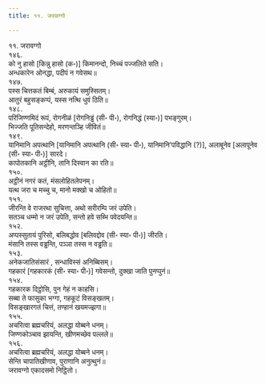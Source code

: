 ```yaml
---
title: ११. जरावग्गो

---
```

११. जरावग्गो  
१४६.  
को नु हासो [किन्नु हासो (क॰)] किमानन्दो, निच्चं पज्जलिते सति।  
अन्धकारेन ओनद्धा, पदीपं न गवेसथ॥  
१४७.  
पस्स चित्तकतं बिम्बं, अरुकायं समुस्सितम्।  
आतुरं बहुसङ्कप्पं, यस्स नत्थि धुवं ठिति॥  
१४८.  
परिजिण्णमिदं रूपं, रोगनीळं [रोगनिड्ढं (सी॰ पी॰), रोगनिद्धं (स्या॰)] पभङ्गुरम्।  
भिज्जति पूतिसन्देहो, मरणन्तञ्हि जीवितं॥  
१४९.  
यानिमानि अपत्थानि [यानिमानि अपत्थानि (सी॰ स्या॰ पी॰), यानिमानि’पविद्धानि (?)], अलाबूनेव [अलापूनेव (सी॰ स्या॰ पी॰)] सारदे।  
कापोतकानि अट्ठीनि, तानि दिस्वान का रति॥  
१५०.  
अट्ठीनं नगरं कतं, मंसलोहितलेपनम्।  
यत्थ जरा च मच्चु च, मानो मक्खो च ओहितो॥  
१५१.  
जीरन्ति वे राजरथा सुचित्ता, अथो सरीरम्पि जरं उपेति।  
सतञ्च धम्मो न जरं उपेति, सन्तो हवे सब्भि पवेदयन्ति॥  
१५२.  
अप्पस्सुतायं पुरिसो, बलिबद्धोव [बलिवद्दोव (सी॰ स्या॰ पी॰)] जीरति।  
मंसानि तस्स वड्ढन्ति, पञ्ञा तस्स न वड्ढति॥  
१५३.  
अनेकजातिसंसारं , सन्धाविस्सं अनिब्बिसम्।  
गहकारं [गहकारकं (सी॰ स्या॰ पी॰)] गवेसन्तो, दुक्खा जाति पुनप्पुनं॥  
१५४.  
गहकारक दिट्ठोसि, पुन गेहं न काहसि।  
सब्बा ते फासुका भग्गा, गहकूटं विसङ्खतम्।  
विसङ्खारगतं चित्तं, तण्हानं खयमज्झगा॥  
१५५.  
अचरित्वा ब्रह्मचरियं, अलद्धा योब्बने धनम्।  
जिण्णकोञ्चाव झायन्ति, खीणमच्छेव पल्लले॥  
१५६.  
अचरित्वा ब्रह्मचरियं, अलद्धा योब्बने धनम्।  
सेन्ति चापातिखीणाव, पुराणानि अनुत्थुनं॥  
जरावग्गो एकादसमो निट्ठितो।  
